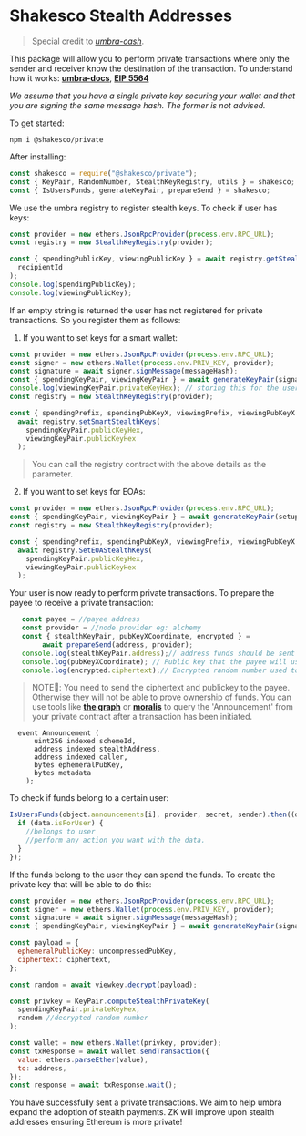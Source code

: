 # Shakesco Stealth Addresses

> Special credit to [_umbra-cash_](https://app.umbra.cash/ "Umbra").

This package will allow you to perform private transactions where only the sender and receiver
know the destination of the transaction. To understand how it works: [**umbra-docs**](https://app.umbra.cash/faq#how-does-it-work-technical "Umbra"), [**EIP 5564**](https://eips.ethereum.org/EIPS/eip-5564 "EIP 5564")

_We assume that you have a single private key securing your wallet and that you are signing the same message hash. The former is not advised._

To get started:

```shell
npm i @shakesco/private
```

After installing:

```javascript
const shakesco = require("@shakesco/private");
const { KeyPair, RandomNumber, StealthKeyRegistry, utils } = shakesco;
const { IsUsersFunds, generateKeyPair, prepareSend } = shakesco;
```

We use the umbra registry to register stealth keys. To check if user has keys:

```javascript
const provider = new ethers.JsonRpcProvider(process.env.RPC_URL);
const registry = new StealthKeyRegistry(provider);

const { spendingPublicKey, viewingPublicKey } = await registry.getStealthKeys(
  recipientId
);
console.log(spendingPublicKey);
console.log(viewingPublicKey);
```

If an empty string is returned the user has not registered for private transactions. So you register them as follows:

1. If you want to set keys for a smart wallet:

```javascript
const provider = new ethers.JsonRpcProvider(process.env.RPC_URL);
const signer = new ethers.Wallet(process.env.PRIV_KEY, provider);
const signature = await signer.signMessage(messageHash);
const { spendingKeyPair, viewingKeyPair } = await generateKeyPair(signature);
console.log(viewingKeyPair.privateKeyHex); // storing this for the user is okay! To fetch transactions for them easily. You can also choose to not store it.
const registry = new StealthKeyRegistry(provider);

const { spendingPrefix, spendingPubKeyX, viewingPrefix, viewingPubKeyX } =
  await registry.setSmartStealthKeys(
    spendingKeyPair.publicKeyHex,
    viewingKeyPair.publicKeyHex
  );
```

> You can call the registry contract with the above details as the parameter.

2. If you want to set keys for EOAs:

```javascript
const provider = new ethers.JsonRpcProvider(process.env.RPC_URL);
const { spendingKeyPair, viewingKeyPair } = await generateKeyPair(setupSig);
const registry = new StealthKeyRegistry(provider);

const { spendingPrefix, spendingPubKeyX, viewingPrefix, viewingPubKeyX } =
  await registry.SetEOAStealthKeys(
    spendingKeyPair.publicKeyHex,
    viewingKeyPair.publicKeyHex
  );
```

Your user is now ready to perform private transactions. To prepare the payee to receive a private transaction:

```javascript
   const payee = //payee address
   const provider = //node provider eg: alchemy
   const { stealthKeyPair, pubKeyXCoordinate, encrypted } =
        await prepareSend(address, provider);
   console.log(stealthKeyPair.address);// address funds should be sent to. This is a stealth address that the payee can control.
   console.log(pubKeyXCoordinate); // Public key that the payee will use to decrypt the ciphertext hence proving funds belong to them
   console.log(encrypted.ciphertext);// Encrypted random number used to generate the stealth address.
```

> NOTE📓: You need to send the ciphertext and publickey to the payee. Otherwise they will not be able to prove ownership of funds. You can use tools like [**the graph**](https://thegraph.com/en/ "Graph") or [**moralis**](https://moralis.io/ "Moralis") to query the 'Announcement' from your private contract after a transaction has been initiated.

```solidity
  event Announcement (
      uint256 indexed schemeId,
      address indexed stealthAddress,
      address indexed caller,
      bytes ephemeralPubKey,
      bytes metadata
    );
```

To check if funds belong to a certain user:

```javascript
IsUsersFunds(object.announcements[i], provider, secret, sender).then((data) => {
  if (data.isForUser) {
    //belongs to user
    //perform any action you want with the data.
  }
});
```

If the funds belong to the user they can spend the funds. To create the private key that will be able to do this:

```javascript
const provider = new ethers.JsonRpcProvider(process.env.RPC_URL);
const signer = new ethers.Wallet(process.env.PRIV_KEY, provider);
const signature = await signer.signMessage(messageHash);
const { spendingKeyPair, viewingKeyPair } = await generateKeyPair(signature);

const payload = {
  ephemeralPublicKey: uncompressedPubKey,
  ciphertext: ciphertext,
};

const random = await viewkey.decrypt(payload);

const privkey = KeyPair.computeStealthPrivateKey(
  spendingKeyPair.privateKeyHex,
  random //decrypted random number
);

const wallet = new ethers.Wallet(privkey, provider);
const txResponse = await wallet.sendTransaction({
  value: ethers.parseEther(value),
  to: address,
});
const response = await txResponse.wait();
```

You have successfully sent a private transactions. We aim to help umbra expand the adoption of stealth payments. ZK will improve upon stealth addresses ensuring Ethereum is more private!

